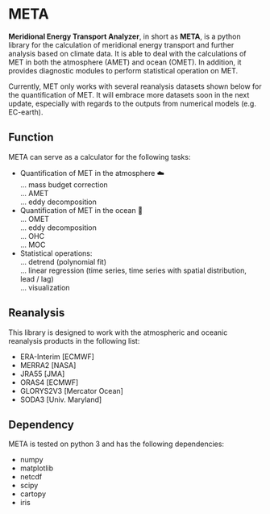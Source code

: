 # META
**Meridional Energy Transport Analyzer**, in short as **META**, is a python library for the calculation of meridional energy transport and further analysis based on climate data. It is able to deal with the calculations of MET in both the atmosphere (AMET) and ocean (OMET). In addition, it provides diagnostic modules to perform statistical operation on MET.<br/>

Currently, MET only works with several reanalysis datasets shown below for the quantification of MET. It will embrace more datasets soon in the next update, especially with regards to the outputs from numerical models (e.g. EC-earth). <br />

## Function
META can serve as a calculator for the following tasks: <br>
* Quantification of MET in the atmosphere :cloud: <br>
... mass budget correction <br>
... AMET <br>
... eddy decomposition <br>
* Quantification of MET in the ocean :ocean: <br>
... OMET <br>
... eddy decomposition <br>
... OHC <br>
... MOC <br>
* Statistical operations: <br>
... detrend (polynomial fit) <br>
... linear regression (time series, time series with spatial distribution, lead / lag) <br>
... visualization <br>


## Reanalysis
This library is designed to work with the atmospheric and oceanic reanalysis products in the following list: <br>
* ERA-Interim     [ECMWF] <br>
* MERRA2          [NASA]  <br>
* JRA55           [JMA]  <br>
* ORAS4           [ECMWF] <br>
* GLORYS2V3       [Mercator Ocean] <br>
* SODA3           [Univ. Maryland] <br>

## Dependency
META is tested on python 3 and has the following dependencies:
* numpy
* matplotlib
* netcdf
* scipy
* cartopy
* iris


